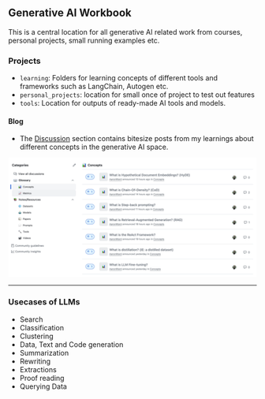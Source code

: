 ## Generative AI Workbook

This is a central location for all generative AI related work from courses, personal projects, small running examples etc.

### Projects

- `learning`: Folders for learning concepts of different tools and frameworks such as LangChain, Autogen etc. 
- `personal_projects`: location for small once of project to test out features
- `tools`: Location for outputs of ready-made AI tools and models.


#### Blog

- The [Discussion](https://github.com/AaronWard/generative-ai-workbook/discussions) section contains bitesize posts from my learnings about different concepts in the generative AI space. 


![img](./resources/img/discussions.png)  



---

### Usecases of LLMs

- Search
- Classification
- Clustering
- Data, Text and Code generation
- Summarization
- Rewriting
- Extractions
- Proof reading
- Querying Data